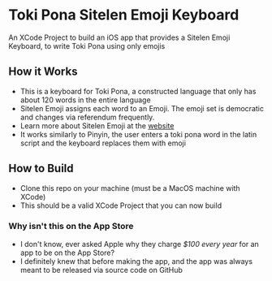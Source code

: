 # Toki Pona Sitelen Emoji Keyboard
An XCode Project to build an iOS app that provides a Sitelen Emoji Keyboard, to write Toki Pona using only emojis

## How it Works
- This is a keyboard for Toki Pona, a constructed language that only has about 120 words in the entire language
- Sitelen Emoji assigns each word to an Emoji. The emoji set is democratic and changes via referendum frequently.
- Learn more about Sitelen Emoji at the [website](https://sites.google.com/view/sitelenemoji)
- It works similarly to Pinyin, the user enters a toki pona word in the latin script and the keyboard replaces them with emoji

## How to Build
- Clone this repo on your machine (must be a MacOS machine with XCode)
- This should be a valid XCode Project that you can now build

### Why isn't this on the App Store
- I don't know, ever asked Apple why they charge *$100 every year* for an app to be on the App Store?
- I definitely knew that before making the app, and the app was always meant to be released via source code on GitHub
